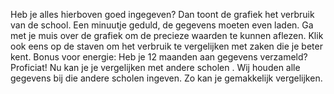 Heb je alles hierboven goed ingegeven? Dan toont de grafiek het verbruik van de school. Een minuutje geduld, de gegevens moeten even laden. Ga met je muis over de grafiek om de precieze waarden te kunnen aflezen. Klik ook eens op de staven om het verbruik te vergelijken met zaken die je beter kent.
Bonus voor energie: Heb je 12 maanden aan gegevens verzameld? Proficiat! Nu kan je je vergelijken met andere scholen . Wij houden alle gegevens bij die andere scholen ingeven. Zo kan je gemakkelijk vergelijken.
